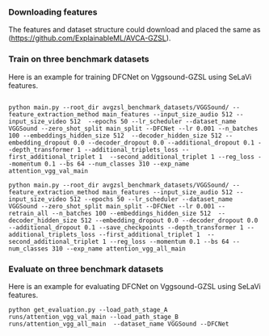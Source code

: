 ### Downloading features
The features and dataset structure could download and placed the same as (https://github.com/ExplainableML/AVCA-GZSL).


### Train on three benchmark datasets
Here is an example for training DFCNet on Vggsound-GZSL using SeLaVi features.
``` 

python main.py --root_dir avgzsl_benchmark_datasets/VGGSound/ --feature_extraction_method main_features --input_size_audio 512 --input_size_video 512  --epochs 50 --lr_scheduler --dataset_name VGGSound --zero_shot_split main_split --DFCNet --lr 0.001 --n_batches 100 --embeddings_hidden_size 512  --decoder_hidden_size 512 --embedding_dropout 0.0 --decoder_dropout 0.0 --additional_dropout 0.1 --depth_transformer 1 --additional_triplets_loss --first_additional_triplet 1  --second_additional_triplet 1 --reg_loss --momentum 0.1 --bs 64 --num_classes 310 --exp_name attention_vgg_val_main

python main.py --root_dir avgzsl_benchmark_datasets/VGGSound/ --feature_extraction_method main_features --input_size_audio 512 --input_size_video 512 --epochs 50 --lr_scheduler --dataset_name VGGSound --zero_shot_split main_split --DFCNet --lr 0.001 --retrain_all --n_batches 100 --embeddings_hidden_size 512  --decoder_hidden_size 512 --embedding_dropout 0.0 --decoder_dropout 0.0 --additional_dropout 0.1 --save_checkpoints --depth_transformer 1 --additional_triplets_loss --first_additional_triplet 1  --second_additional_triplet 1 --reg_loss --momentum 0.1 --bs 64 --num_classes 310 --exp_name attention_vgg_all_main

```



### Evaluate on three benchmark datasets
Here is an example for evaluating DFCNet on Vggsound-GZSL using SeLaVi features.
``` 
python get_evaluation.py --load_path_stage_A runs/attention_vgg_val_main --load_path_stage_B runs/attention_vgg_all_main  --dataset_name VGGSound --DFCNet

```
